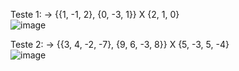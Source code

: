 Teste 1: -> {{1, -1, 2}, {0, -3, 1}} X {2, 1, 0}
<br>
![image](https://github.com/arthurdepina/computacao-paralela/assets/144058147/b1d474a7-09b3-42bc-9aa6-c294756d6215)


Teste 2: -> {{3, 4, -2, -7}, {9, 6, -3, 8}} X {5, -3, 5, -4}
<br>
![image](https://github.com/arthurdepina/computacao-paralela/assets/144058147/030a0ca4-7d3f-4df8-9ba4-52709e4e3c1b)
